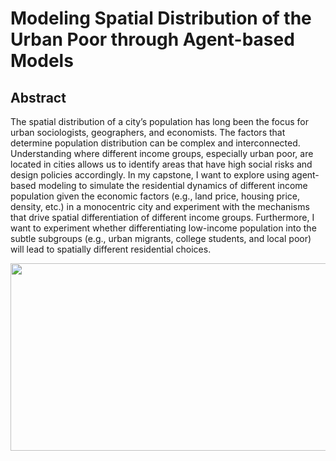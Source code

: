 # Modeling Spatial Distribution of the Urban Poor through Agent-based Models

## Abstract 
The spatial distribution of a city’s population has long been the focus for urban sociologists, geographers, and economists. The factors that determine population distribution can be complex and interconnected. Understanding where different income groups, especially urban poor, are located in cities allows us to identify areas that have high social risks and design policies accordingly. In my capstone, I want to explore using agent-based modeling to simulate the residential dynamics of different income population given the economic factors (e.g., land price, housing price, density, etc.) in a monocentric city and experiment with the mechanisms that drive spatial differentiation of different income groups. Furthermore, I want to experiment whether differentiating low-income population into the subtle subgroups (e.g., urban migrants, college students, and local poor) will lead to spatially different residential choices. 

<p align="center">
  <img src="https://github.com/xiaofanliang/UrbanPoorSpatialDistribution/blob/master/img/simulation.png", width="600", height="300"/>
<p>
